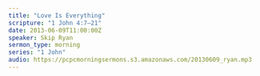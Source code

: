 ```yaml
---
title: "Love Is Everything"
scripture: "1 John 4:7–21"
date: 2013-06-09T11:00:00Z
speaker: Skip Ryan
sermon_type: morning
series: "1 John"
audio: https://pcpcmorningsermons.s3.amazonaws.com/20130609_ryan.mp3 
---
```



